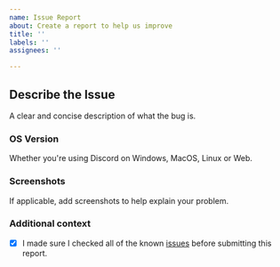 ```yaml
---
name: Issue Report
about: Create a report to help us improve
title: ''
labels: ''
assignees: ''

---
```


## **Describe the Issue**
A clear and concise description of what the bug is.

### **OS Version**
Whether you're using Discord on Windows, MacOS, Linux or Web.

### **Screenshots**
If applicable, add screenshots to help explain your problem.

### **Additional context**
- [x] I made sure I checked all of the known [issues](https://github.com/LuckFire/RevampedUserArea#issues) before submitting this report.
